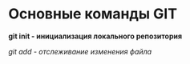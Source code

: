 # Основные команды GIT

**git init - инициализация локального репозитория**

*git add - отслеживание изменения файла*